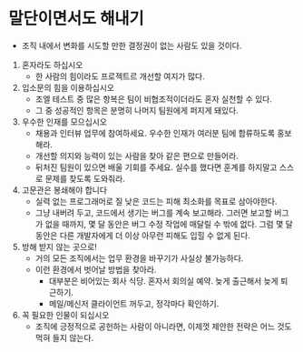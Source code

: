 # 말단이면서도 해내기

- 조직 내에서 변화를 시도할 만한 결정권이 없는 사람도 있을 것이다.

1. 혼자라도 하십시오
	- 한 사람의 힘이라도 프로젝트르 개선할 여지가 많다.
2. 입소문의 힘을 이용하십시오
	- 조엘 테스트 중 많은 항복은 팀이 비협조적이더라도 혼자 실천할 수 있다. 
	- 그 중 성공적인 항목은 분명히 나머지 팀원에게 퍼지게 돼있다.
3. 우수한 인재를 모으십시오
	- 채용과 인터뷰 업무에 참여하세요. 우수한 인재가 여러분 팀에 합류하도록 홍보해라.
	- 개선할 의지와 능력이 있는 사람을 찾아 같은 편으로 만들어라.
	- 뒤처진 팀원이 있으면 배울 기회를 주세요. 실수를 했다면 훈계를 하지말고 스스로 문제를 찾도록 도와줘라.
4. 고문관은 봉쇄해야 합니다
	- 실력 없는 프로그래머로 질 낮은 코드는 피해 최소화를 목표로 삼아야한다.
	- 그냥 내버려 두고, 코드에서 생기는 버그를 계속 보고해라. 그러면 보고할 버그가 없을 때까지, 몇 달 동안은 버그 수정 작업에 매달릴 수 밖에 없다. 그럼 몇 달 동안은 다른 개발자에게 더 이상 아무런 피해도 입힐 수 없게 된다.
5. 방해 받지 않는 곳으로!
	- 거의 모든 조직에서는 업무 환경을 바꾸기가 사실상 불가능하다.
	- 이런 환경에서 벗어날 방법을 찾아라.
		- 대부분은 비어있는 회사 식당. 혼자서 회의실 예약. 늦게 출근해서 늦게 퇴근하기.
		- 메일/메신저 클라이언트 꺼두고, 정각마다 확인하기.
6. 꼭 필요한 인물이 되십시오
	- 조직에 긍정적으로 공헌하는 사람이 아니라면, 이제껏 제안한 전략은 어느 것도 먹혀 들지 않는다.